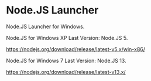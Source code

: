 # Node.JS Launcher

Node.JS Launcher for Windows.

Node.JS for Windows XP Last Version: Node.JS 5.

https://nodejs.org/download/release/latest-v5.x/win-x86/

Node.JS for Windows 7 Last Version: Node.JS 13.

https://nodejs.org/download/release/latest-v13.x/